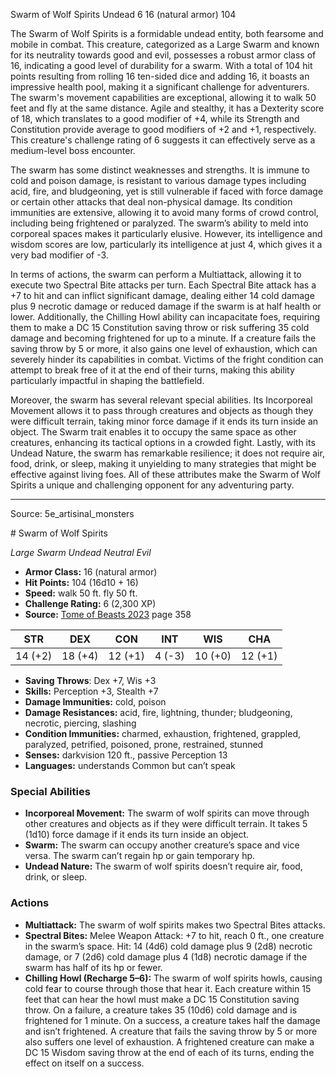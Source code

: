<MonsterName/>Swarm of Wolf Spirits</MonsterName>
<CreatureType/>Undead</CreatureType>
<CR/>6</CR>
<AC/>16 (natural armor)</AC>
<HP/>104</HP>
<summary>The Swarm of Wolf Spirits is a formidable undead entity, both fearsome and mobile in combat. This creature, categorized as a Large Swarm and known for its neutrality towards good and evil, possesses a robust armor class of 16, indicating a good level of durability for a swarm. With a total of 104 hit points resulting from rolling 16 ten-sided dice and adding 16, it boasts an impressive health pool, making it a significant challenge for adventurers. The swarm's movement capabilities are exceptional, allowing it to walk 50 feet and fly at the same distance. Agile and stealthy, it has a Dexterity score of 18, which translates to a good modifier of +4, while its Strength and Constitution provide average to good modifiers of +2 and +1, respectively. This creature's challenge rating of 6 suggests it can effectively serve as a medium-level boss encounter. </summary>

<detail>

The swarm has some distinct weaknesses and strengths. It is immune to cold and poison damage, is resistant to various damage types including acid, fire, and bludgeoning, yet is still vulnerable if faced with force damage or certain other attacks that deal non-physical damage. Its condition immunities are extensive, allowing it to avoid many forms of crowd control, including being frightened or paralyzed. The swarm’s ability to meld into corporeal spaces makes it particularly elusive. However, its intelligence and wisdom scores are low, particularly its intelligence at just 4, which gives it a very bad modifier of -3. 

In terms of actions, the swarm can perform a Multiattack, allowing it to execute two Spectral Bite attacks per turn. Each Spectral Bite attack has a +7 to hit and can inflict significant damage, dealing either 14 cold damage plus 9 necrotic damage or reduced damage if the swarm is at half health or lower. Additionally, the Chilling Howl ability can incapacitate foes, requiring them to make a DC 15 Constitution saving throw or risk suffering 35 cold damage and becoming frightened for up to a minute. If a creature fails the saving throw by 5 or more, it also gains one level of exhaustion, which can severely hinder its capabilities in combat. Victims of the fright condition can attempt to break free of it at the end of their turns, making this ability particularly impactful in shaping the battlefield. 

Moreover, the swarm has several relevant special abilities. Its Incorporeal Movement allows it to pass through creatures and objects as though they were difficult terrain, taking minor force damage if it ends its turn inside an object. The Swarm trait enables it to occupy the same space as other creatures, enhancing its tactical options in a crowded fight. Lastly, with its Undead Nature, the swarm has remarkable resilience; it does not require air, food, drink, or sleep, making it unyielding to many strategies that might be effective against living foes. All of these attributes make the Swarm of Wolf Spirits a unique and challenging opponent for any adventuring party.</detail>



---

Source: 5e_artisinal_monsters

<statblock>
# Swarm of Wolf Spirits

*Large* *Swarm* *Undead* *Neutral Evil*

- **Armor Class:** 16 (natural armor)
- **Hit Points:** 104 (16d10 + 16)
- **Speed:** walk 50 ft. fly 50 ft.
- **Challenge Rating:** 6 (2,300 XP)
- **Source:** [Tome of Beasts 2023](https://koboldpress.com/kpstore/product/tome-of-beasts-1-2023-edition/) page 358

| STR | DEX | CON | INT | WIS | CHA |
| --- | --- | --- | --- | --- | --- |
| 14 (+2) | 18 (+4) | 12 (+1) | 4 (-3) | 10 (+0) | 12 (+1) |

- **Saving Throws**: Dex +7, Wis +3
- **Skills:** Perception +3, Stealth +7
- **Damage Immunities:** cold, poison
- **Damage Resistances:** acid, fire, lightning, thunder; bludgeoning, necrotic, piercing, slashing
- **Condition Immunities:** charmed, exhaustion, frightened, grappled, paralyzed, petrified, poisoned, prone, restrained, stunned
- **Senses:** darkvision 120 ft., passive Perception 13
- **Languages:** understands Common but can’t speak

### Special Abilities

- **Incorporeal Movement:** The swarm of wolf spirits can move through other creatures and objects as if they were difficult terrain. It takes 5 (1d10) force damage if it ends its turn inside an object.
- **Swarm:** The swarm can occupy another creature’s space and vice versa. The swarm can’t regain hp or gain temporary hp.
- **Undead Nature:** The swarm of wolf spirits doesn’t require air, food, drink, or sleep.

### Actions

- **Multiattack:** The swarm of wolf spirits makes two Spectral Bites attacks.
- **Spectral Bites:** Melee Weapon Attack: +7 to hit, reach 0 ft., one creature in the swarm’s space. Hit: 14 (4d6) cold damage plus 9 (2d8) necrotic damage, or 7 (2d6) cold damage plus 4 (1d8) necrotic damage if the swarm has half of its hp or fewer.
- **Chilling Howl (Recharge 5–6):** The swarm of wolf spirits howls, causing cold fear to course through those that hear it. Each creature within 15 feet that can hear the howl must make a DC 15 Constitution saving throw. On a failure, a creature takes 35 (10d6) cold damage and is frightened for 1 minute. On a success, a creature takes half the damage and isn’t frightened. A creature that fails the saving throw by 5 or more also suffers one level of exhaustion. A frightened creature can make a DC 15 Wisdom saving throw at the end of each of its turns, ending the effect on itself on a success.
</statblock>


